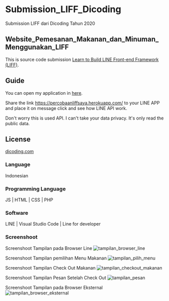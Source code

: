 # Submission_LIFF_Dicoding
Submission LIFF dari Dicoding Tahun 2020

## Website_Pemesanan_Makanan_dan_Minuman_Menggunakan_LIFF
This is source code submission [Learn to Build LINE Front-end Framework (LIFF)](https://www.dicoding.com/academies/153).

## Guide
You can open my application in [here](https://percobaanliffsaya.herokuapp.com/).

Share the link https://percobaanliffsaya.herokuapp.com/ to your LINE APP and place it on message click and see how LINE API work.

Don't worry this is used API. I can't take your data privacy. It's only read the public data.

## License
[dicoding.com](https://www.dicoding.com/academies/153)

### Language
Indonesian

### Programming Language
JS | HTML | CSS | PHP

### Software
LINE | Visual Studio Code | Line for developer

### Screenshoot

Screenshoot Tampilan pada Browser Line
![tampilan_browser_line](https://github.com/rizalvolz/Submission_LIFF_Dicoding/blob/main/Screenshoot/Tampilan%20dari%20Browser%20Line.jpg?raw=true)

Screenshoot Tampilan pemilihan Menu Makanan
![tampilan_pilih_menu](https://github.com/rizalvolz/Submission_LIFF_Dicoding/blob/main/Screenshoot/Tampilan%20Pemilihan%20Menu%20Makanan%20dan%20Minuman.jpg?raw=true)

Screenshoot Tampilan Check Out Makanan
![tampilan_checkout_makanan](https://github.com/rizalvolz/Submission_LIFF_Dicoding/blob/main/Screenshoot/Tampilan%20Check%20Out%20Makanan.jpg?raw=true)

Screenshoot Tampilan Pesan Setelah Check Out
![tampilan_pesan](https://github.com/rizalvolz/Submission_LIFF_Dicoding/blob/main/Screenshoot/Tampilan%20Pesan%20Setelah%20Check%20Out%20Makanan.jpg?raw=true)

Screenshoot Tampilan pada Browser Eksternal
![tampilan_browser_eksternal](https://github.com/rizalvolz/Submission_LIFF_Dicoding/blob/main/Screenshoot/Tampilan%20dari%20Browser%20External.jpg?raw=true)
